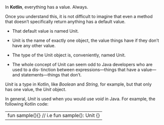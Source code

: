 
In **Kotlin**, everything has a value. Always. 

Once you understand this, it is not difficult to imagine that even a method that doesn’t specifically return anything has a default value. 

- That default value is named Unit. 
- Unit is the name of exactly one object, the value things have if they don’t have any other value. 
- The type of the Unit object is, conveniently, named Unit.

- The whole concept of Unit can seem odd to Java developers who are used to a dis‐ tinction between expressions—things that have a value—and statements—things that don’t.


_Unit_ is a type in Kotlin, like _Boolean_ and _String,_ for example, but that only has one value, the _Unit_ object.

In general, _Unit_ is used when you would use _void_ in Java. For example, the following Kotlin code:


|   |
|---|
|fun sample(){} // i.e fun sample(): Unit {}|